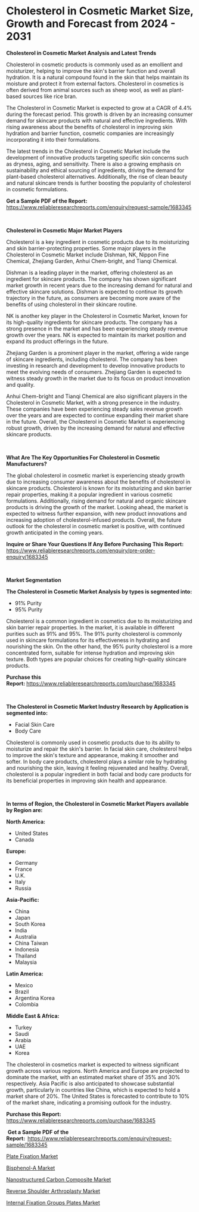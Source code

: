 <p><h1>Cholesterol in Cosmetic Market Size, Growth and Forecast from 2024 - 2031</h1></p><p><strong>Cholesterol in Cosmetic Market Analysis and Latest Trends</strong></p>
<p><p>Cholesterol in cosmetic products is commonly used as an emollient and moisturizer, helping to improve the skin's barrier function and overall hydration. It is a natural compound found in the skin that helps maintain its moisture and protect it from external factors. Cholesterol in cosmetics is often derived from animal sources such as sheep wool, as well as plant-based sources like rice bran.</p><p>The Cholesterol in Cosmetic Market is expected to grow at a CAGR of 4.4% during the forecast period. This growth is driven by an increasing consumer demand for skincare products with natural and effective ingredients. With rising awareness about the benefits of cholesterol in improving skin hydration and barrier function, cosmetic companies are increasingly incorporating it into their formulations.</p><p>The latest trends in the Cholesterol in Cosmetic Market include the development of innovative products targeting specific skin concerns such as dryness, aging, and sensitivity. There is also a growing emphasis on sustainability and ethical sourcing of ingredients, driving the demand for plant-based cholesterol alternatives. Additionally, the rise of clean beauty and natural skincare trends is further boosting the popularity of cholesterol in cosmetic formulations.</p></p>
<p><strong>Get a Sample PDF of the Report:&nbsp;</strong> <a href="https://www.reliableresearchreports.com/enquiry/request-sample/1683345">https://www.reliableresearchreports.com/enquiry/request-sample/1683345</a></p>
<p>&nbsp;</p>
<p><strong>Cholesterol in Cosmetic Major Market Players</strong></p>
<p><p>Cholesterol is a key ingredient in cosmetic products due to its moisturizing and skin barrier-protecting properties. Some major players in the Cholesterol in Cosmetic Market include Dishman, NK, Nippon Fine Chemical, Zhejiang Garden, Anhui Chem-bright, and Tianqi Chemical.</p><p>Dishman is a leading player in the market, offering cholesterol as an ingredient for skincare products. The company has shown significant market growth in recent years due to the increasing demand for natural and effective skincare solutions. Dishman is expected to continue its growth trajectory in the future, as consumers are becoming more aware of the benefits of using cholesterol in their skincare routine.</p><p>NK is another key player in the Cholesterol in Cosmetic Market, known for its high-quality ingredients for skincare products. The company has a strong presence in the market and has been experiencing steady revenue growth over the years. NK is expected to maintain its market position and expand its product offerings in the future.</p><p>Zhejiang Garden is a prominent player in the market, offering a wide range of skincare ingredients, including cholesterol. The company has been investing in research and development to develop innovative products to meet the evolving needs of consumers. Zhejiang Garden is expected to witness steady growth in the market due to its focus on product innovation and quality.</p><p>Anhui Chem-bright and Tianqi Chemical are also significant players in the Cholesterol in Cosmetic Market, with a strong presence in the industry. These companies have been experiencing steady sales revenue growth over the years and are expected to continue expanding their market share in the future. Overall, the Cholesterol in Cosmetic Market is experiencing robust growth, driven by the increasing demand for natural and effective skincare products.</p></p>
<p>&nbsp;</p>
<p><strong>What Are The Key Opportunities For Cholesterol in Cosmetic Manufacturers?</strong></p>
<p><p>The global cholesterol in cosmetic market is experiencing steady growth due to increasing consumer awareness about the benefits of cholesterol in skincare products. Cholesterol is known for its moisturizing and skin barrier repair properties, making it a popular ingredient in various cosmetic formulations. Additionally, rising demand for natural and organic skincare products is driving the growth of the market. Looking ahead, the market is expected to witness further expansion, with new product innovations and increasing adoption of cholesterol-infused products. Overall, the future outlook for the cholesterol in cosmetic market is positive, with continued growth anticipated in the coming years.</p></p>
<p><strong>Inquire or Share Your Questions If Any Before Purchasing This Report:</strong> <a href="https://www.reliableresearchreports.com/enquiry/pre-order-enquiry/1683345">https://www.reliableresearchreports.com/enquiry/pre-order-enquiry/1683345</a></p>
<p>&nbsp;</p>
<p><strong>Market Segmentation</strong></p>
<p><strong>The Cholesterol in Cosmetic Market Analysis by types is segmented into:</strong></p>
<p><ul><li>91% Purity</li><li>95% Purity</li></ul></p>
<p><p>Cholesterol is a common ingredient in cosmetics due to its moisturizing and skin barrier repair properties. In the market, it is available in different purities such as 91% and 95%. The 91% purity cholesterol is commonly used in skincare formulations for its effectiveness in hydrating and nourishing the skin. On the other hand, the 95% purity cholesterol is a more concentrated form, suitable for intense hydration and improving skin texture. Both types are popular choices for creating high-quality skincare products.</p></p>
<p><strong>Purchase this Report:&nbsp;</strong><a href="https://www.reliableresearchreports.com/purchase/1683345">https://www.reliableresearchreports.com/purchase/1683345</a></p>
<p>&nbsp;</p>
<p><strong>The Cholesterol in Cosmetic Market Industry Research by Application is segmented into:</strong></p>
<p><ul><li>Facial Skin Care</li><li>Body Care</li></ul></p>
<p><p>Cholesterol is commonly used in cosmetic products due to its ability to moisturize and repair the skin's barrier. In facial skin care, cholesterol helps to improve the skin's texture and appearance, making it smoother and softer. In body care products, cholesterol plays a similar role by hydrating and nourishing the skin, leaving it feeling rejuvenated and healthy. Overall, cholesterol is a popular ingredient in both facial and body care products for its beneficial properties in improving skin health and appearance.</p></p>
<p>&nbsp;</p>
<p><strong>In terms of Region, the Cholesterol in Cosmetic Market Players available by Region are:</strong></p>
<p>
    <p> <strong> North America: </strong>
        <ul>
            <li>United States</li>
            <li>Canada</li>
        </ul>
        </p> 
    <p> <strong> Europe: </strong>
        <ul>
            <li>Germany</li>
            <li>France</li>
            <li>U.K.</li>
            <li>Italy</li>
            <li>Russia</li>
        </ul>
        </p> 
    <p> <strong> Asia-Pacific: </strong>
        <ul>
            <li>China</li>
            <li>Japan</li>
            <li>South Korea</li>
            <li>India</li>
            <li>Australia</li>
            <li>China Taiwan</li>
            <li>Indonesia</li>
            <li>Thailand</li>
            <li>Malaysia</li>
        </ul>
        </p> 
    <p> <strong> Latin America: </strong>
        <ul>
            <li>Mexico</li>
            <li>Brazil</li>
            <li>Argentina Korea</li>
            <li>Colombia</li>
        </ul>
        </p> 
    <p> <strong> Middle East & Africa: </strong>
        <ul>
            <li>Turkey</li>
            <li>Saudi</li>
            <li>Arabia</li>
            <li>UAE</li>
            <li>Korea</li>
        </ul>
    </p>
    </p>
<p><p>The cholesterol in cosmetics market is expected to witness significant growth across various regions. North America and Europe are projected to dominate the market, with an estimated market share of 35% and 30% respectively. Asia Pacific is also anticipated to showcase substantial growth, particularly in countries like China, which is expected to hold a market share of 20%. The United States is forecasted to contribute to 10% of the market share, indicating a promising outlook for the industry.</p></p>
<p><strong>Purchase this Report: </strong><a href="https://www.reliableresearchreports.com/purchase/1683345">https://www.reliableresearchreports.com/purchase/1683345</a></p>
<p>&nbsp;<strong>Get a Sample PDF of the Report:&nbsp;&nbsp;</strong><a href="https://www.reliableresearchreports.com/enquiry/request-sample/1683345">https://www.reliableresearchreports.com/enquiry/request-sample/1683345</a></p>
<p><strong></strong></p>
<p><p><a href="https://github.com/bobicer/Market-Research-Report-List-2/blob/main/plate-fixation-market.md">Plate Fixation Market</a></p><p><a href="https://issuu.com/reportprime-2/docs/bisphenol-a-market-size-2030.pptx">Bisphenol-A Market</a></p><p><a href="https://issuu.com/reportprime-2/docs/nanostructured-carbon-composite-market-size-2030.p">Nanostructured Carbon Composite Market</a></p><p><a href="https://github.com/prosalinda88/Market-Research-Report-List-3/blob/main/reverse-shoulder-arthroplasty-market.md">Reverse Shoulder Arthroplasty Market</a></p><p><a href="https://github.com/globismark/Market-Research-Report-List-2/blob/main/internal-fixation-groups-plates-market.md">Internal Fixation Groups Plates Market</a></p></p>